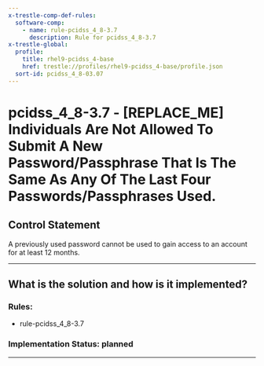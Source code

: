 ```yaml
---
x-trestle-comp-def-rules:
  software-comp:
    - name: rule-pcidss_4_8-3.7
      description: Rule for pcidss_4_8-3.7
x-trestle-global:
  profile:
    title: rhel9-pcidss_4-base
    href: trestle://profiles/rhel9-pcidss_4-base/profile.json
  sort-id: pcidss_4_8-03.07
---
```


# pcidss_4_8-3.7 - \[REPLACE_ME\] Individuals Are Not Allowed To Submit A New Password/Passphrase That Is The Same As Any Of The Last Four Passwords/Passphrases Used.

## Control Statement

A previously used password cannot be used to gain access to an account for at least 12
months.

______________________________________________________________________

## What is the solution and how is it implemented?

<!-- For implementation status enter one of: implemented, partial, planned, alternative, not-applicable -->

<!-- Note that the list of rules under ### Rules: is read-only and changes will not be captured after assembly to JSON -->

<!-- Add control implementation description here for control: pcidss_4_8-3.7 -->

### Rules:

  - rule-pcidss_4_8-3.7

### Implementation Status: planned

______________________________________________________________________
